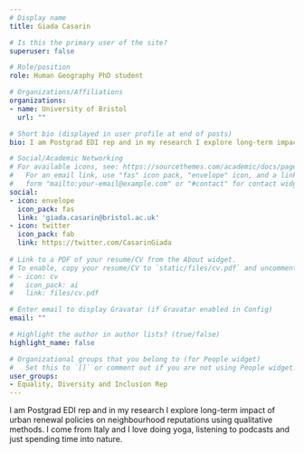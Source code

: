 ```yaml
---
# Display name
title: Giada Casarin 

# Is this the primary user of the site?
superuser: false

# Role/position
role: Human Geography PhD student

# Organizations/Affiliations
organizations:
- name: University of Bristol
  url: ""

# Short bio (displayed in user profile at end of posts)
bio: I am Postgrad EDI rep and in my research I explore long-term impact of urban renewal policies on neighbourhood reputations using qualitative methods. I come from Italy and I love doing yoga, listening to podcasts and just spending time into nature. 

# Social/Academic Networking
# For available icons, see: https://sourcethemes.com/academic/docs/page-builder/#icons
#   For an email link, use "fas" icon pack, "envelope" icon, and a link in the
#   form "mailto:your-email@example.com" or "#contact" for contact widget.
social:
- icon: envelope
  icon_pack: fas
  link: 'giada.casarin@bristol.ac.uk'
- icon: twitter
  icon_pack: fab
  link: https://twitter.com/CasarinGiada
  
# Link to a PDF of your resume/CV from the About widget.
# To enable, copy your resume/CV to `static/files/cv.pdf` and uncomment the lines below.
# - icon: cv
#   icon_pack: ai
#   link: files/cv.pdf

# Enter email to display Gravatar (if Gravatar enabled in Config)
email: ""

# Highlight the author in author lists? (true/false)
highlight_name: false

# Organizational groups that you belong to (for People widget)
#   Set this to `[]` or comment out if you are not using People widget.
user_groups:
- Equality, Diversity and Inclusion Rep
---
```


I am Postgrad EDI rep and in my research I explore long-term impact of urban renewal policies on neighbourhood reputations using qualitative methods. I come from Italy and I love doing yoga, listening to podcasts and just spending time into nature. 